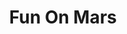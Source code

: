 ---
title: "Fun On Mars"
year: 1971
rating: 0
stars: ""
rewatched: false
permalink: "fun-on-mars"
watched_on: 2024-05-16
---
